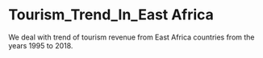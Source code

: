 # Tourism_Trend_In_East Africa

We deal with trend of tourism revenue from East Africa countries from the years 1995 to 2018.
